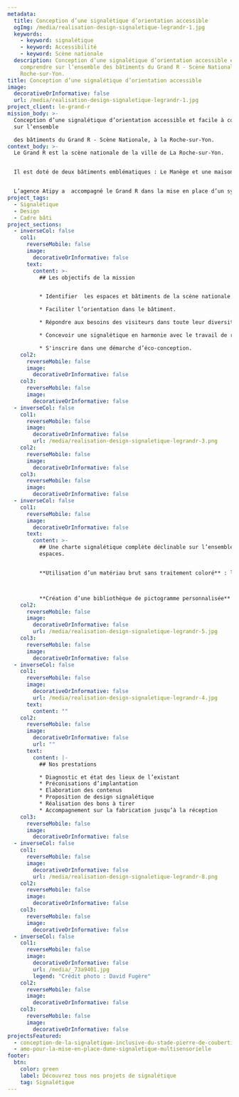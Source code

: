 ```yaml
---
metadata:
  title: Conception d’une signalétique d’orientation accessible
  ogImg: /media/realisation-design-signaletique-legrandr-1.jpg
  keywords:
    - keyword: signalétique
    - keyword: Accessibilité
    - keyword: Scène nationale
  description: Conception d’une signalétique d’orientation accessible et facile à
    comprendre sur l’ensemble des bâtiments du Grand R - Scène Nationale, à la
    Roche-sur-Yon.
title: Conception d’une signalétique d’orientation accessible
image:
  decorativeOrInformative: false
  url: /media/realisation-design-signaletique-legrandr-1.jpg
project_client: le-grand-r
mission_body: >-
  Conception d’une signalétique d’orientation accessible et facile à comprendre
  sur l’ensemble

  des bâtiments du Grand R - Scène Nationale, à la Roche-sur-Yon.
context_body: >-
  Le Grand R est la scène nationale de la ville de La Roche-sur-Yon. 


  Il est doté de deux bâtiments emblématiques : Le Manège et une maison des écrivains et de la littérature : la Maison Gueffier. Le Manège est composé d’une salle de spectacle pouvant accueillir 840 personnes et d’un studio de danse de 246 m2. Dans des espaces de cette dimension et avec une circulation dans les étages en demi-cercle, il est essentiel pour le public de pouvoir facilement se repérer.


  L’agence Atipy a  accompagné le Grand R dans la mise en place d’un système signalétique pouvant s’adapter aux deux bâtiments, dans les parties accessibles au public, et dans les espaces techniques.
project_tags:
  - Signalétique
  - Design
  - Cadre bâti
project_sections:
  - inverseCol: false
    col1:
      reverseMobile: false
      image:
        decorativeOrInformative: false
      text:
        content: >-
          ## Les objectifs de la mission


          * Identifier  les espaces et bâtiments de la scène nationale du Grand R.

          * Faciliter l’orientation dans le bâtiment.

          * Répondre aux besoins des visiteurs dans toute leur diversité, dont les personnes en situation de handicap.

          * Concevoir une signalétique en harmonie avec le travail de réaménagement du hall d’entrée du Manège et l’identité propre au Grand R. 

          * S'inscrire dans une démarche d’éco-conception.
    col2:
      reverseMobile: false
      image:
        decorativeOrInformative: false
    col3:
      reverseMobile: false
      image:
        decorativeOrInformative: false
  - inverseCol: false
    col1:
      reverseMobile: false
      image:
        decorativeOrInformative: false
        url: /media/realisation-design-signaletique-legrandr-3.png
    col2:
      reverseMobile: false
      image:
        decorativeOrInformative: false
    col3:
      reverseMobile: false
      image:
        decorativeOrInformative: false
  - inverseCol: false
    col1:
      reverseMobile: false
      image:
        decorativeOrInformative: false
      text:
        content: >-
          ## Une charte signalétique complète déclinable sur l’ensemble des
          espaces.


          **Utilisation d’un matériau brut sans traitement coloré** : le contreplaqué multiplis auquel s’ajoute des découpes spécifiques pour définir les espaces puis une plaque de Kairlin noir pour identifier rapidement les points stratégiques d’orientation.



          **Création d’une bibliothèque de pictogramme personnalisée** : Chaque espace est identifié par un pictogramme spécialement conçu pour le Grand R. Les pictogrammes sont des outils importants pour favoriser la bonne compréhension des informations. Au delà de leur aspect ludiques, ils sont utiles pour les non-lecteurs : enfants, troubles DYS, langue étrangère...
    col2:
      reverseMobile: false
      image:
        decorativeOrInformative: false
        url: /media/realisation-design-signaletique-legrandr-5.jpg
    col3:
      reverseMobile: false
      image:
        decorativeOrInformative: false
  - inverseCol: false
    col1:
      reverseMobile: false
      image:
        decorativeOrInformative: false
        url: /media/realisation-design-signaletique-legrandr-4.jpg
      text:
        content: ""
    col2:
      reverseMobile: false
      image:
        decorativeOrInformative: false
        url: ""
      text:
        content: |-
          ## Nos prestations

          * Diagnostic et état des lieux de l’existant
          * Préconisations d’implantation
          * Elaboration des contenus
          * Proposition de design signalétique
          * Réalisation des bons à tirer
          * Accompagnement sur la fabrication jusqu’à la réception
    col3:
      reverseMobile: false
      image:
        decorativeOrInformative: false
  - inverseCol: false
    col1:
      reverseMobile: false
      image:
        decorativeOrInformative: false
        url: /media/realisation-design-signaletique-legrandr-8.png
    col2:
      reverseMobile: false
      image:
        decorativeOrInformative: false
    col3:
      reverseMobile: false
      image:
        decorativeOrInformative: false
  - inverseCol: false
    col1:
      reverseMobile: false
      image:
        decorativeOrInformative: false
        url: /media/_73a9401.jpg
        legend: "Crédit photo : David Fugère"
    col2:
      reverseMobile: false
      image:
        decorativeOrInformative: false
    col3:
      reverseMobile: false
      image:
        decorativeOrInformative: false
projectsFeatured:
  - conception-de-la-signaletique-inclusive-du-stade-pierre-de-coubertin
  - amo-pour-la-mise-en-place-dune-signaletique-multisensorielle
footer:
  btn:
    color: green
    label: Découvrez tous nos projets de signalétique
    tag: Signalétique
---
```

